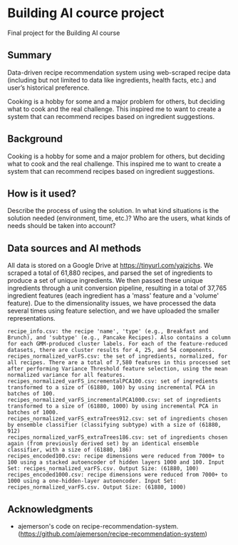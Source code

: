 # Building AI cource project

Final project for the Building AI course

## Summary

Data-driven recipe recommendation system using web-scraped recipe data (including but not limited to data like ingredients, health facts, etc.) and user’s historical preference.

Cooking is a hobby for some and a major problem for others, but deciding what to cook and the real challenge. This inspired me to want to create a system that can recommend recipes based on ingredient suggestions.

## Background

Cooking is a hobby for some and a major problem for others, but deciding what to cook and the real challenge. This inspired me to want to create a system that can recommend recipes based on ingredient suggestions.

## How is it used?

Describe the process of using the solution. In what kind situations is the solution needed (environment, time, etc.)? Who are the users, what kinds of needs should be taken into account?


## Data sources and AI methods

All data is stored on a Google Drive at https://tinyurl.com/yajzjchs. We scraped a total of 61,880 recipes, and parsed the set of ingredients to produce a set of unique ingredients. We then passed these unique ingredients through a unit conversion pipeline, resulting in a total of 37,765 ingredient features (each ingredient has a 'mass' feature and a 'volume' feature). Due to the dimensionality issues, we have processed the data several times using feature selection, and we have uploaded the smaller representations.

    recipe_info.csv: the recipe 'name', 'type' (e.g., Breakfast and Brunch), and 'subtype' (e.g., Pancake Recipes). Also contains a column for each GMM-produced cluster labels. For each of the feature-reduced datasets, there are cluster results for 4, 25, and 54 components.
    recipes_normalized_varFS.csv: the set of ingredients, normalized, for all recipes. There are a total of 7,580 features in this processed set after performing Variance Threshold feature selection, using the mean normalized variance for all features.
    recipes_normalized_varFS_incrementalPCA100.csv: set of ingredients transformed to a size of (61880, 100) by using incremental PCA in batches of 100.
    recipes_normalized_varFS_incrementalPCA1000.csv: set of ingredients transformed to a size of (61880, 1000) by using incremental PCA in batches of 1000.
    recipes_normalized_varFS_extraTrees912.csv: set of ingredients chosen by ensemble classifier (classifying subtype) with a size of (61880, 912)
    recipes_normalized_varFS_extraTrees186.csv: set of ingredients chosen again (from previously derived set) by an identical ensemble classifier, with a size of (61880, 186)
    recipes_encoded100.csv: recipe dimensions were reduced from 7000+ to 100 using a stacked autoencoder of hidden layers 1000 and 100. Input Set: recipes_normalized_varFS.csv. Output Size: (61880, 100)
    recipes_encoded1000.csv: recipe dimensions were reduced from 7000+ to 1000 using a one-hidden-layer autoencoder. Input Set: recipes_normalized_varFS.csv. Output Size: (61880, 1000)


## Acknowledgments

* ajemerson's code on recipe-recommendation-system. (https://github.com/ajemerson/recipe-recommendation-system)
